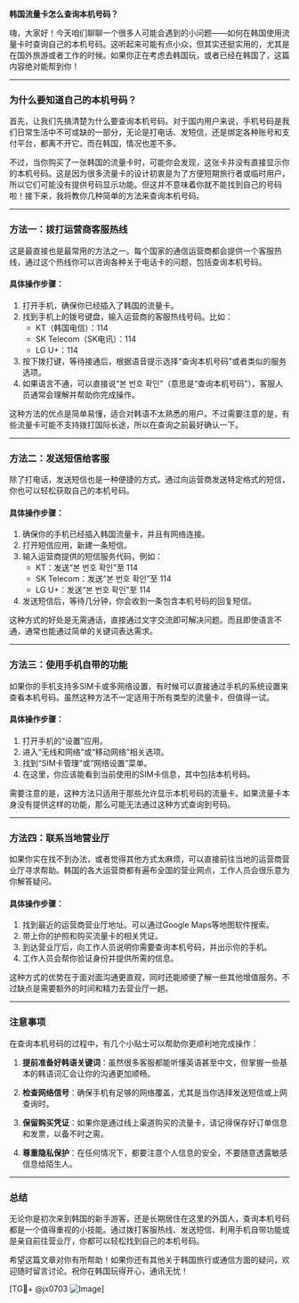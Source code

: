 **韩国流量卡怎么查询本机号码？**

嗨，大家好！今天咱们聊聊一个很多人可能会遇到的小问题——如何在韩国使用流量卡时查询自己的本机号码。这听起来可能有点小众，但其实还挺实用的，尤其是在国外旅游或者工作的时候。如果你正在考虑去韩国玩，或者已经在韩国了，这篇内容绝对能帮到你！

---

### **为什么要知道自己的本机号码？**

首先，让我们先搞清楚为什么要查询本机号码。对于国内用户来说，手机号码是我们日常生活中不可或缺的一部分，无论是打电话、发短信，还是绑定各种账号和支付平台，都离不开它。而在韩国，情况也差不多。

不过，当你购买了一张韩国的流量卡时，可能你会发现，这张卡并没有直接显示你的本机号码。这是因为很多流量卡的设计初衷是为了方便短期旅行者或临时用户，所以它们可能没有提供号码显示功能。但这并不意味着你就不能找到自己的号码啦！接下来，我将教你几种简单的方法来查询本机号码。

---

### **方法一：拨打运营商客服热线**

这是最直接也是最常用的方法之一。每个国家的通信运营商都会提供一个客服热线，通过这个热线你可以咨询各种关于电话卡的问题，包括查询本机号码。

#### **具体操作步骤：**
1. 打开手机，确保你已经插入了韩国的流量卡。
2. 找到手机上的拨号键盘，输入运营商的客服热线号码。比如：
   - KT（韩国电信）：114
   - SK Telecom（SK电讯）：114
   - LG U+：114
3. 按下拨打键，等待接通后，根据语音提示选择“查询本机号码”或者类似的服务选项。
4. 如果语言不通，可以直接说“본 번호 확인”（意思是“查询本机号码”），客服人员通常会理解并帮助你完成操作。

这种方法的优点是简单易懂，适合对韩语不太熟悉的用户。不过需要注意的是，有些流量卡可能不支持拨打国际长途，所以在查询之前最好确认一下。

---

### **方法二：发送短信给客服**

除了打电话，发送短信也是一种便捷的方式。通过向运营商发送特定格式的短信，你也可以轻松获取自己的本机号码。

#### **具体操作步骤：**
1. 确保你的手机已经插入韩国流量卡，并且有网络连接。
2. 打开短信应用，新建一条短信。
3. 输入运营商提供的短信服务代码，例如：
   - KT：发送“본 번호 확인”至 114
   - SK Telecom：发送“본 번호 확인”至 114
   - LG U+：发送“본 번호 확인”至 114
4. 发送短信后，等待几分钟，你会收到一条包含本机号码的回复短信。

这种方式的好处是无需通话，直接通过文字交流即可解决问题。而且即使语言不通，通常也能通过简单的关键词表达需求。

---

### **方法三：使用手机自带的功能**

如果你的手机支持多SIM卡或多网络设置，有时候可以直接通过手机的系统设置来查看本机号码。虽然这种方法不一定适用于所有类型的流量卡，但值得一试。

#### **具体操作步骤：**
1. 打开手机的“设置”应用。
2. 进入“无线和网络”或“移动网络”相关选项。
3. 找到“SIM卡管理”或“网络设置”菜单。
4. 在这里，你应该能看到当前使用的SIM卡信息，其中包括本机号码。

需要注意的是，这种方法只适用于那些允许显示本机号码的流量卡。如果流量卡本身没有提供这样的功能，那么可能无法通过这种方式查询到号码。

---

### **方法四：联系当地营业厅**

如果你实在找不到办法，或者觉得其他方式太麻烦，可以直接前往当地的运营商营业厅寻求帮助。韩国的各大运营商都有遍布全国的营业网点，工作人员会很乐意为你解答疑问。

#### **具体操作步骤：**
1. 找到最近的运营商营业厅地址。可以通过Google Maps等地图软件搜索。
2. 带上你的护照和购买流量卡的相关凭证。
3. 到达营业厅后，向工作人员说明你需要查询本机号码，并出示你的手机。
4. 工作人员会帮你验证身份并提供所需的信息。

这种方式的优势在于面对面沟通更直观，同时还能顺便了解一些其他增值服务。不过缺点是需要额外的时间和精力去营业厅一趟。

---

### **注意事项**

在查询本机号码的过程中，有几个小贴士可以帮助你更顺利地完成操作：

1. **提前准备好韩语关键词**：虽然很多客服都能听懂英语甚至中文，但掌握一些基本的韩语词汇会让你的沟通更加顺畅。
   
2. **检查网络信号**：确保手机有足够的网络覆盖，尤其是当你选择发送短信或上网查询时。

3. **保留购买凭证**：如果你是通过线上渠道购买的流量卡，请记得保存好订单信息和发票，以备不时之需。

4. **尊重隐私保护**：在任何情况下，都要注意个人信息的安全，不要随意透露敏感信息给陌生人。

---

### **总结**

无论你是初次来到韩国的新手游客，还是长期居住在这里的外国人，查询本机号码都是一个值得重视的小技能。通过拨打客服热线、发送短信、利用手机自带功能或是亲自前往营业厅，你都可以轻松找到自己的本机号码。

希望这篇文章对你有所帮助！如果你还有其他关于韩国旅行或通信方面的疑问，欢迎随时留言讨论。祝你在韩国玩得开心，通讯无忧！

[TG💪+ @jx0703 ![Image](https://github.com/user-attachments/assets/dbca1d08-cadb-493c-b0ec-ad6f7a83f270)]